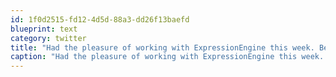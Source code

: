 ```yaml
---
id: 1f0d2515-fd12-4d5d-88a3-dd26f13baefd
blueprint: text
category: twitter
title: "Had the pleasure of working with ExpressionEngine this week. Best CMS I've built upon (by far)"
caption: "Had the pleasure of working with ExpressionEngine this week. Best CMS I've built upon (by far)"
---
```

